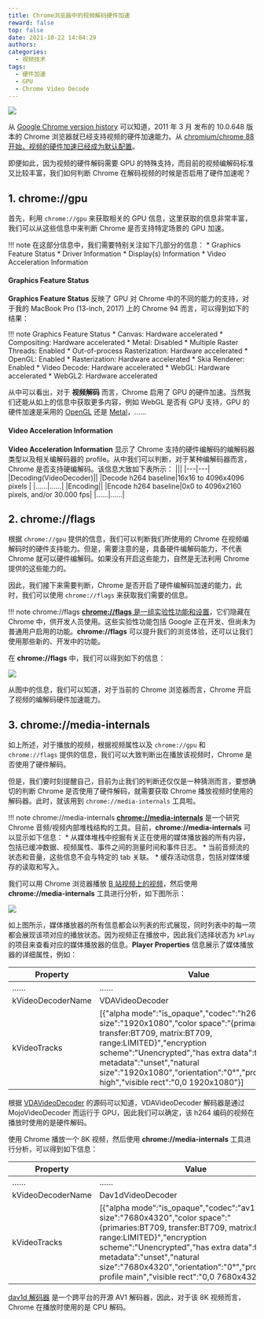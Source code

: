 ```yaml
---
title: Chrome浏览器中的视频解码硬件加速
reward: false
top: false
date: 2021-10-22 14:04:29
authors:
categories:
  - 视频技术
tags:
  - 硬件加速
  - GPU
  - Chrome Video Decode
---
```


![](1.png)

从 [Google Chrome version history](https://en.wikipedia.org/wiki/Google_Chrome_version_history) 可以知道，2011 年 3 月 发布的 10.0.648 版本的 Chrome 浏览器就已经支持视频的硬件加速能力。从 [chromium/chrome 88 开始，视频的硬件加速已经成为默认配置](https://www.reddit.com/r/linux/comments/l112mr/hardware_video_acceleration_now_available_in/)。

即便如此，因为视频的硬件解码需要 GPU 的特殊支持，而目前的视频编解码标准又比较丰富，我们如何判断 Chrome 在解码视频的时候是否启用了硬件加速呢？
<!--more-->

## 1. chrome://gpu
首先，利用 `chrome://gpu` 来获取相关的 GPU 信息，这里获取的信息非常丰富，我们可以从这些信息中来判断 Chrome 是否支持特定场景的 GPU 加速。

!!! note 在这部分信息中，我们需要特别关注如下几部分的信息：
    * Graphics Feature Status
    * Driver Information
    * Display(s) Information
    * Video Acceleration Information

#### Graphics Feature Status
**Graphics Feature Status** 反映了 GPU 对 Chrome 中的不同的能力的支持，对于我的 MacBook Pro (13-inch, 2017) 上的 Chrome 94 而言，可以得到如下的结果：

!!! note Graphics Feature Status
    * Canvas: Hardware accelerated
    * Compositing: Hardware accelerated
    * Metal: Disabled
    * Multiple Raster Threads: Enabled
    * Out-of-process Rasterization: Hardware accelerated
    * OpenGL: Enabled
    * Rasterization: Hardware accelerated
    * Skia Renderer: Enabled
    * Video Decode: Hardware accelerated
    * WebGL: Hardware accelerated
    * WebGL2: Hardware accelerated

从中可以看出，对于 **视频解码** 而言，Chrome 启用了 GPU 的硬件加速。当然我们还能从如上的信息中获取更多内容，例如 WebGL 是否有 GPU 支持，GPU 的硬件加速是采用的 [OpenGL](https://www.opengl.org/) 还是 [Metal](https://developer.apple.com/cn/metal/)，……

#### Video Acceleration Information
**Video Acceleration Information** 显示了 Chrome 支持的硬件编解码的编解码器类型以及相关编解码器的 profile。从中我们可以判断，对于某种编解码器而言，Chrome 是否支持硬编解码。该信息大致如下表所示：
|||
|---|---|
|Decoding(VideoDecoder)||
|Decode h264 baseline|16x16 to 4096x4096 pixels |
|……|……|
|Encoding||
|Encode h264 baseline|0x0 to 4096x2160 pixels, and/or 30.000 fps|
|……|……|

## 2. chrome://flags
根据 `chrome://gpu` 提供的信息，我们可以判断我们所使用的 Chrome 在视频编解码时的硬件支持能力。但是，需要注意的是，具备硬件编解码能力，不代表 Chrome 就可以硬件编解码。如果没有开启这些能力，自然是无法利用 Chrome 提供的这些能力的。

因此，我们接下来需要判断，Chrome 是否开启了硬件编解码加速的能力，此时，我们可以使用 `chrome://flags` 来获取我们需要的信息。

!!! note chrome://flags
    [**chrome://flags** 是一组实验性功能和设置](https://beebom.com/chrome-flags-guide-to-enhance-web-browsing/)，它们隐藏在 Chrome 中，供开发人员使用。这些实验性功能包括 Google 正在开发、但尚未为普通用户启用的功能。**chrome://flags** 可以提升我们的浏览体验，还可以让我们使用那些新的、开发中的功能。

在 **chrome://flags** 中，我们可以得到如下的信息：

![](2.png)

从图中的信息，我们可以知道，对于当前的 Chrome 浏览器而言，Chrome 开启了视频的编解码硬件加速能力。

## 3. chrome://media-internals
如上所述，对于播放的视频，根据视频属性以及 `chrome://gpu` 和 `chrome://flags` 提供的信息，我们可以大致判断出在播放该视频时，Chrome 是否使用了硬件解码。

但是，我们要时刻提醒自己，目前为止我们的判断还仅仅是一种猜测而言，要想确切的判断 Chrome 是否使用了硬件解码，就需要获取 Chrome 播放视频时使用的解码器。此时，就该用到 `chrome://media-internals` 工具啦。

!!! note chrome://media-internals 
    [**chrome://media-internals**](https://www.chromium.org/audio-video/media-internals) 是一个研究 Chrome 音频/视频内部堆栈结构的工具。目前，**chrome://media-internals** 可以显示如下信息：
    * 从媒体堆栈中挖掘有关正在使用的媒体播放器的所有内容，包括已缓冲数据、视频属性、事件之间的测量时间和事件日志。
    * 当前音频流的状态和音量，这些信息不会与特定的 tab 关联。
    * 缓存活动信息，包括对媒体缓存的读取和写入。 

我们可以用 Chrome 浏览器播放 [B 站视频上的视频](https://www.bilibili.com/video/BV1jh411n7d7?spm_id_from=333.6.0.0)，然后使用 **chrome://media-internals** 工具进行分析，如下图所示：

![](3.png)

如上图所示，媒体播放器的所有信息都会以列表的形式展现，同时列表中的每一项都会展现该项对应的播放状态。因为视频正在播放中，因此我们选择状态为 `kPlay` 的项目来查看对应的媒体播放器的信息。**Player Properties** 信息展示了媒体播放器的详细属性，例如：

|Property|Value|
|---|---|
|……|……|
|kVideoDecoderName|VDAVideoDecoder|
|kVideoTracks|[{"alpha mode":"is_opaque","codec":"h264","coded size":"1920x1080","color space":"{primaries:BT709, transfer:BT709, matrix:BT709, range:LIMITED}","encryption scheme":"Unencrypted","has extra data":false,"hdr metadata":"unset","natural size":"1920x1080","orientation":"0°","profile":"h264 high","visible rect":"0,0 1920x1080"}]|

根据 [VDAVideoDecoder](https://chromium.googlesource.com/chromium/src/+/39e7de240b63c0103078624d09130c4a990920d2/media/gpu/ipc/service/vda_video_decoder.h) 的源码可以知道，VDAVideoDecoder 解码器是通过 MojoVideoDecoder 而运行于 GPU，因此我们可以确定，该 h264 编码的视频在播放时使用的是硬件解码。

使用 Chrome 播放一个 8K 视频，然后使用 **chrome://media-internals** 工具进行分析，可以得到如下信息：

|Property|Value|
|---|---|
|……|……|
|kVideoDecoderName|Dav1dVideoDecoder|
|kVideoTracks|[{"alpha mode":"is_opaque","codec":"av1","coded size":"7680x4320","color space":"{primaries:BT709, transfer:BT709, matrix:BT709, range:LIMITED}","encryption scheme":"Unencrypted","has extra data":false,"hdr metadata":"unset","natural size":"7680x4320","orientation":"0°","profile":"av1 profile main","visible rect":"0,0 7680x4320"}]|

[dav1d 解码器](https://www.videolan.org/projects/dav1d.html) 是一个跨平台的开源 AV1 解码器，因此，对于该 8K 视频而言，Chrome 在播放时使用的是 CPU 解码。